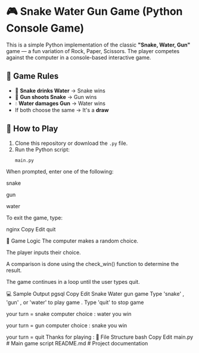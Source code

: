 

# 🎮 Snake Water Gun Game (Python Console Game)

This is a simple Python implementation of the classic **"Snake, Water, Gun"** game — a fun variation of Rock, Paper, Scissors. The player competes against the computer in a console-based interactive game.

## 🐍 Game Rules

- 🐍 **Snake drinks Water** → Snake wins  
- 🔫 **Gun shoots Snake** → Gun wins  
- 💧 **Water damages Gun** → Water wins  
- If both choose the same → It's a **draw**

## 🚀 How to Play

1. Clone this repository or download the `.py` file.
2. Run the Python script:
   ```bash
   main.py
When prompted, enter one of the following:

snake

gun

water

To exit the game, type:

nginx
Copy
Edit
quit

🧠 Game Logic
The computer makes a random choice.

The player inputs their choice.

A comparison is done using the check_win() function to determine the result.

The game continues in a loop until the user types quit.

💻 Sample Output
pgsql
Copy
Edit
Snake Water gun game
Type 'snake' , 'gun' , or 'water' to play game . Type 'quit' to stop game

your turn = snake
computer choice : water
you win

your turn = gun
computer choice : snake
you win

your turn = quit
Thanks for playing :
📁 File Structure
bash
Copy
Edit
main.py  # Main game script
README.md           # Project documentation



